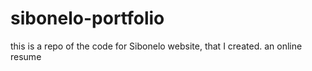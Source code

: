 # sibonelo-portfolio
this is a repo of the code for Sibonelo website, that I created. an online resume
